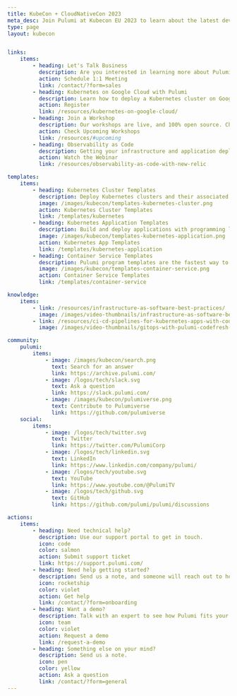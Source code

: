 ```yaml
---
title: KubeCon + CloudNativeCon 2023
meta_desc: Join Pulumi at Kubecon EU 2023 to learn about the latest developments in cloud engineering and get hands-on experience with the newest Pulumi features.
type: page
layout: kubecon


links:
    items:
        - heading: Let's Talk Business
          description: Are you interested in learning more about Pulumi for your team and organization? Schedule an one-on-one meeting at KubeCon.
          action: Schedule 1:1 Meeting
          link: /contact/?form=sales
        - heading: Kubernetes on Google Cloud with Pulumi
          description: Learn how to deploy a Kubernetes cluster on Google Cloud and run containerized applications on the cluster. 200-level workshop, code will be provided
          action: Register
          link: /resources/kubernetes-on-google-cloud/
        - heading: Join a Workshop
          description: Our workshops are live, and 100% open source. Choose from fundamental to advanced topics. They are hands-on and code source is provided.
          action: Check Upcoming Workshops
          link: /resources/#upcoming
        - heading: Observability as Code
          description: Getting your infrastructure and application deployed is essential, but how do you ensure your new capabilities are running reliably in production? Observability is a crucial component of any site reliability strategy, and New Relic and Pulumi make it easier.
          action: Watch the Webinar
          link: /resources/observability-as-code-with-new-relic

templates:
    items:
        - heading: Kubernetes Cluster Templates
          description: Deploy Kubernetes clusters and their associated infrastructure on AWS, Azure, or Google Cloud Platform.
          image: /images/kubecon/templates-kubernetes-cluster.png
          action: Kubernetes Cluster Templates
          link: /templates/kubernetes
        - heading: Kubernetes Application Templates
          description: Build and deploy applications with programming languages and deploying them to your Kubernetes clusters.
          image: /images/kubecon/templates-kubernetes-application.png
          action: Kubernetes App Templates
          link: /templates/kubernetes-application
        - heading: Container Service Templates
          description: Pulumi program templates are the fastest way to deploy container services on AWS, Azure, or Google Cloud Platform.
          image: /images/kubecon/templates-container-service.png
          action: Container Service Templates
          link: /templates/container-service

knowledge:
    items:
        - link: /resources/infrastructure-as-software-best-practices/
          image: /images/video-thumbnails/infrastructure-as-software-best-practices-thumbnail.png
        - link: /resources/ci-cd-pipelines-for-kubernetes-apps-with-codefresh/
          image: /images/video-thumbnails/gitops-with-pulumi-codefresh-thumbnail.png

community:
    pulumi:
        items:
            - image: /images/kubecon/search.png
              text: Search for an answer
              link: https://archive.pulumi.com/
            - image: /logos/tech/slack.svg
              text: Ask a question
              link: https://slack.pulumi.com/
            - image: /images/kubecon/pulumiverse.png
              text: Contribute to Pulumiverse
              link: https://github.com/pulumiverse
    social:
        items:
            - image: /logos/tech/twitter.svg
              text: Twitter
              link: https://twitter.com/PulumiCorp
            - image: /logos/tech/linkedin.svg
              text: LinkedIn
              link: https://www.linkedin.com/company/pulumi/
            - image: /logos/tech/youtube.svg
              text: YouTube
              link: https://www.youtube.com/@PulumiTV
            - image: /logos/tech/github.svg
              text: GitHub
              link: https://github.com/pulumi/pulumi/discussions

actions:
    items:
        - heading: Need technical help?
          description: Use our support portal to get in touch.
          icon: code
          color: salmon
          action: Submit support ticket
          link: https://support.pulumi.com/
        - heading: Need help getting started?
          description: Send us a note, and someone will reach out to help you.
          icon: rocketship
          color: violet
          action: Get help
          link: /contact/?form=onboarding
        - heading: Want a demo?
          description: Talk with an expert to see how Pulumi fits your use case.
          icon: team
          color: violet
          action: Request a demo
          link: /request-a-demo
        - heading: Something else on your mind?
          description: Send us a note.
          icon: pen
          color: yellow
          action: Ask a question
          link: /contact/?form=general
---
```

